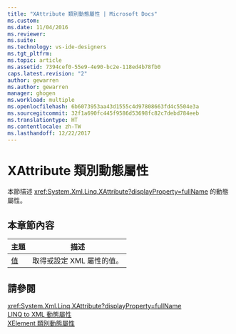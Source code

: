 ```yaml
---
title: "XAttribute 類別動態屬性 | Microsoft Docs"
ms.custom: 
ms.date: 11/04/2016
ms.reviewer: 
ms.suite: 
ms.technology: vs-ide-designers
ms.tgt_pltfrm: 
ms.topic: article
ms.assetid: 7394cef0-55e9-4e90-bc2e-118ed4b78fb0
caps.latest.revision: "2"
author: gewarren
ms.author: gewarren
manager: ghogen
ms.workload: multiple
ms.openlocfilehash: 6b6073953aa43d1555c4d97808663fd4c5504e3a
ms.sourcegitcommit: 32f1a690fc445f9586d53698fc82c7debd784eeb
ms.translationtype: HT
ms.contentlocale: zh-TW
ms.lasthandoff: 12/22/2017
---
```

# <a name="xattribute-class-dynamic-properties"></a>XAttribute 類別動態屬性
本節描述 <xref:System.Xml.Linq.XAttribute?displayProperty=fullName> 的動態屬性。  
  
## <a name="in-this-section"></a>本章節內容  
  
|主題|描述|  
|-----------|-----------------|  
|[值](../designers/value-xattribute-dynamic-property.md)|取得或設定 XML 屬性的值。|  
  
## <a name="see-also"></a>請參閱  
 <xref:System.Xml.Linq.XAttribute?displayProperty=fullName>   
 [LINQ to XML 動態屬性](../designers/linq-to-xml-dynamic-properties.md)   
 [XElement 類別動態屬性](../designers/xelement-class-dynamic-properties.md)
